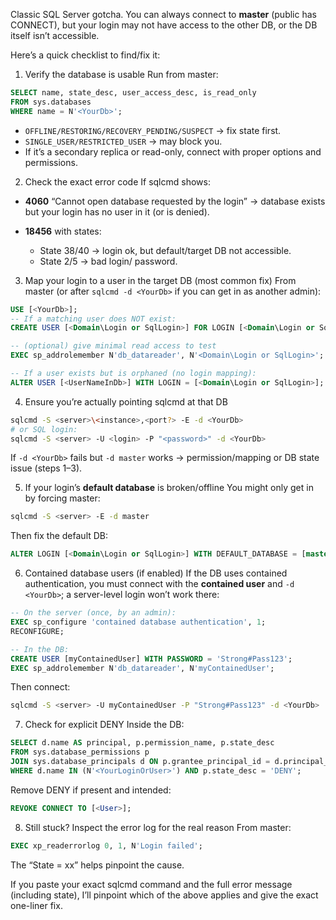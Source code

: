 Classic SQL Server gotcha. You can always connect to **master** (public has CONNECT), but your login may not have access to the other DB, or the DB itself isn’t accessible.

Here’s a quick checklist to find/fix it:

1. Verify the database is usable
   Run from master:

```sql
SELECT name, state_desc, user_access_desc, is_read_only
FROM sys.databases
WHERE name = N'<YourDb>';
```

* `OFFLINE/RESTORING/RECOVERY_PENDING/SUSPECT` → fix state first.
* `SINGLE_USER/RESTRICTED_USER` → may block you.
* If it’s a secondary replica or read-only, connect with proper options and permissions.

2. Check the exact error code
   If sqlcmd shows:

* **4060** “Cannot open database requested by the login” → database exists but your login has no user in it (or is denied).
* **18456** with states:

  * State 38/40 → login ok, but default/target DB not accessible.
  * State 2/5 → bad login/ password.

3. Map your login to a user in the target DB (most common fix)
   From master (or after `sqlcmd -d <YourDb>` if you can get in as another admin):

```sql
USE [<YourDb>];
-- If a matching user does NOT exist:
CREATE USER [<Domain\Login or SqlLogin>] FOR LOGIN [<Domain\Login or SqlLogin>];

-- (optional) give minimal read access to test
EXEC sp_addrolemember N'db_datareader', N'<Domain\Login or SqlLogin>';

-- If a user exists but is orphaned (no login mapping):
ALTER USER [<UserNameInDb>] WITH LOGIN = [<Domain\Login or SqlLogin>];
```

4. Ensure you’re actually pointing sqlcmd at that DB

```bash
sqlcmd -S <server>\<instance>,<port?> -E -d <YourDb>
# or SQL login:
sqlcmd -S <server> -U <login> -P "<password>" -d <YourDb>
```

If `-d <YourDb>` fails but `-d master` works → permission/mapping or DB state issue (steps 1–3).

5. If your login’s **default database** is broken/offline
   You might only get in by forcing master:

```bash
sqlcmd -S <server> -E -d master
```

Then fix the default DB:

```sql
ALTER LOGIN [<Domain\Login or SqlLogin>] WITH DEFAULT_DATABASE = [master];
```

6. Contained database users (if enabled)
   If the DB uses contained authentication, you must connect with the **contained user** and `-d <YourDb>`; a server-level login won’t work there:

```sql
-- On the server (once, by an admin):
EXEC sp_configure 'contained database authentication', 1;
RECONFIGURE;

-- In the DB:
CREATE USER [myContainedUser] WITH PASSWORD = 'Strong#Pass123';
EXEC sp_addrolemember N'db_datareader', N'myContainedUser';
```

Then connect:

```bash
sqlcmd -S <server> -U myContainedUser -P "Strong#Pass123" -d <YourDb>
```

7. Check for explicit DENY
   Inside the DB:

```sql
SELECT d.name AS principal, p.permission_name, p.state_desc
FROM sys.database_permissions p
JOIN sys.database_principals d ON p.grantee_principal_id = d.principal_id
WHERE d.name IN (N'<YourLoginOrUser>') AND p.state_desc = 'DENY';
```

Remove DENY if present and intended:

```sql
REVOKE CONNECT TO [<User>];
```

8. Still stuck? Inspect the error log for the real reason
   From master:

```sql
EXEC xp_readerrorlog 0, 1, N'Login failed';
```

The “State = xx” helps pinpoint the cause.

If you paste your exact sqlcmd command and the full error message (including state), I’ll pinpoint which of the above applies and give the exact one-liner fix.
